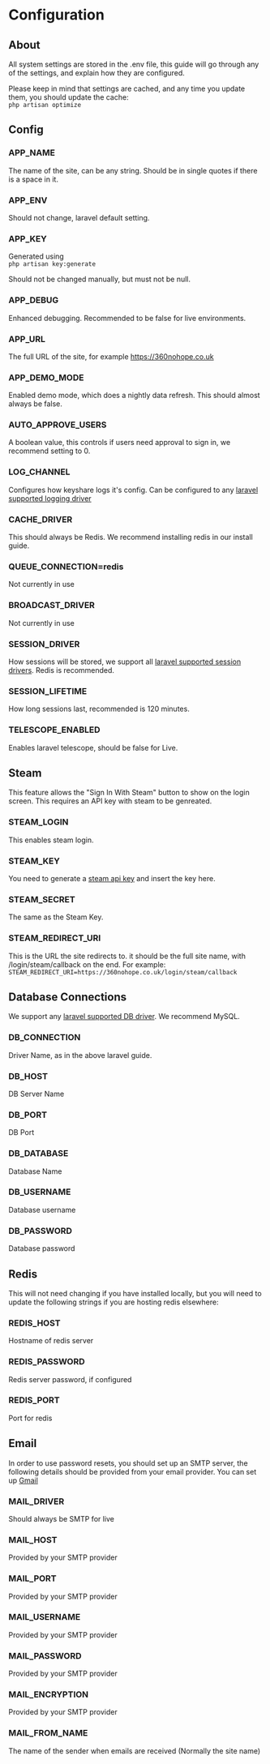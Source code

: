 # Configuration

## About

All system settings are stored in the .env file, this guide will go through any of the settings, and explain how they are configured.

Please keep in mind that settings are cached, and any time you update them, you should update the cache:  
`php artisan optimize`

## Config

### APP_NAME

The name of the site, can be any string. Should be in single quotes if there is a space in it.

### APP_ENV

Should not change, laravel default setting.

### APP_KEY

Generated using  
`php artisan key:generate`

Should not be changed manually, but must not be null.

### APP_DEBUG

Enhanced debugging. Recommended to be false for live environments.

### APP_URL

The full URL of the site, for example https://360nohope.co.uk

### APP_DEMO_MODE

Enabled demo mode, which does a nightly data refresh. This should almost always be false.

### AUTO_APPROVE_USERS

A boolean value, this controls if users need approval to sign in, we recommend setting to 0.

### LOG_CHANNEL

Configures how keyshare logs it's config. Can be configured to any [laravel supported logging driver](https://laravel.com/docs/6.x/logging)

### CACHE_DRIVER

This should always be Redis. We recommend installing redis in our install guide.

### QUEUE_CONNECTION=redis

Not currently in use

### BROADCAST_DRIVER

Not currently in use

### SESSION_DRIVER

How sessions will be stored, we support all [laravel supported session drivers](https://laravel.com/docs/6.x/session). Redis is recommended.

### SESSION_LIFETIME

How long sessions last, recommended is 120 minutes.

### TELESCOPE_ENABLED

Enables laravel telescope, should be false for Live.

## Steam

This feature allows the "Sign In With Steam" button to show on the login screen. This requires an API key with steam to be genreated.

### STEAM_LOGIN

This enables steam login.

### STEAM_KEY

You need to generate a [steam api key](https://steamcommunity.com/dev/apikey) and insert the key here.

### STEAM_SECRET

The same as the Steam Key.

### STEAM_REDIRECT_URI

This is the URL the site redirects to. it should be the full site name, with /login/steam/callback on the end. For example:  
`STEAM_REDIRECT_URI=https://360nohope.co.uk/login/steam/callback`

## Database Connections

We support any [laravel supported DB driver](https://laravel.com/docs/6.x/database). We recommend MySQL.

### DB_CONNECTION

Driver Name, as in the above laravel guide.

### DB_HOST

DB Server Name

### DB_PORT

DB Port

### DB_DATABASE

Database Name

### DB_USERNAME

Database username

### DB_PASSWORD

Database password

## Redis

This will not need changing if you have installed locally, but you will need to update the following strings if you are hosting redis elsewhere:

### REDIS_HOST

Hostname of redis server

### REDIS_PASSWORD

Redis server password, if configured

### REDIS_PORT

Port for redis

## Email

In order to use password resets, you should set up an SMTP server, the following details should be provided from your email provider. You can set up [Gmail](https://stackoverflow.com/questions/32515245/how-to-to-send-mail-using-gmail-in-laravel-5-1)

### MAIL_DRIVER

Should always be SMTP for live

### MAIL_HOST

Provided by your SMTP provider

### MAIL_PORT

Provided by your SMTP provider

### MAIL_USERNAME

Provided by your SMTP provider

### MAIL_PASSWORD

Provided by your SMTP provider

### MAIL_ENCRYPTION

Provided by your SMTP provider

### MAIL_FROM_NAME

The name of the sender when emails are received (Normally the site name)
